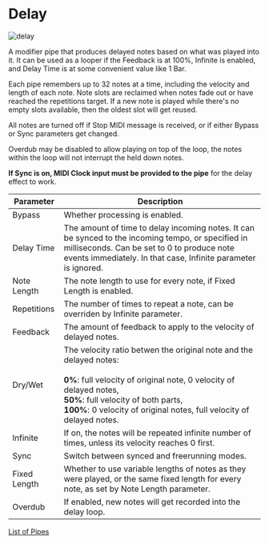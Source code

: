 # Delay

![delay](https://blokas.io/images/midihub/pipes/delay.svg)

A modifier pipe that produces delayed notes based on what was played into it. It can be used as a looper
if the Feedback is at 100%, Infinite is enabled, and Delay Time is at some convenient value like 1 Bar.

Each pipe remembers up to 32 notes at a time, including the velocity and length of each note. Note slots are
reclaimed when notes fade out or have reached the repetitions target. If a new note is played while there's no
empty slots available, then the oldest slot will get reused.

All notes are turned off if Stop MIDI message is received, or if either Bypass or Sync parameters get changed.

Overdub may be disabled to allow playing on top of the loop, the notes within the loop will not interrupt the
held down notes.

**If Sync is on, MIDI Clock input must be provided to the pipe** for the delay effect to work.

| Parameter              | Description                        |
| ---------------------- | ---------------------------------- |
| Bypass                 | Whether processing is enabled.     |
| Delay Time             | The amount of time to delay incoming notes. It can be synced to the incoming tempo, or specified in milliseconds. Can be set to 0 to produce note events immediately. In that case, Infinite parameter is ignored. |
| Note Length            | The note length to use for every note, if Fixed Length is enabled.  |
| Repetitions            | The number of times to repeat a note, can be overriden by Infinite parameter.  |
| Feedback               | The amount of feedback to apply to the velocity of delayed notes. |
| Dry/Wet                | The velocity ratio betwen the original note and the delayed notes:<br/><br/>**0%**: full velocity of original note, 0 velocity of delayed notes,<br/>**50%**: full velocity of both parts,<br/>**100%**: 0 velocity of original notes, full velocity of delayed notes. |
| Infinite               | If on, the notes will be repeated infinite number of times, unless its velocity reaches 0 first. |
| Sync                   | Switch between synced and freerunning modes. |
| Fixed Length           | Whether to use variable lengths of notes as they were played, or the same fixed length for every note, as set by Note Length parameter. |
| Overdub                | If enabled, new notes will get recorded into the delay loop. |

<span class="blokas-web-hide">

[List of Pipes](index.md#the-list-of-pipes)

</span>
